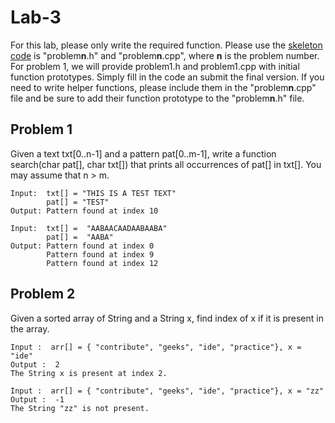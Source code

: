 # Lab-3

For this lab, please only write the required function.  Please use the [skeleton code](https://github.com/jortizcs-rutgers/PM1-public/tree/master/lab4) is "problem**n**.h" and "problem**n**.cpp", where **n** is the problem number.  For problem 1, we will provide problem1.h and problem1.cpp with initial function prototypes.  Simply fill in the code an submit the final version.  If you need to write helper functions, please include them in the "problem**n**.cpp" file and be sure to add their function prototype to the "problem**n**.h" file.

## Problem 1
Given a text txt[0..n-1] and a pattern pat[0..m-1], write a function search(char pat[], char txt[]) that prints all occurrences of pat[] in txt[]. You may assume that n > m.

```
Input:  txt[] = "THIS IS A TEST TEXT"
        pat[] = "TEST"
Output: Pattern found at index 10

Input:  txt[] =  "AABAACAADAABAABA"
        pat[] =  "AABA"
Output: Pattern found at index 0
        Pattern found at index 9
        Pattern found at index 12
```


## Problem 2
Given a sorted array of String and a String x, find index of x if it is present in the array.

```
Input :  arr[] = { "contribute", "geeks", "ide", "practice"}, x = "ide"
Output :  2
The String x is present at index 2.

Input :  arr[] = { "contribute", "geeks", "ide", "practice"}, x = "zz"
Output :  -1
The String "zz" is not present.
```
